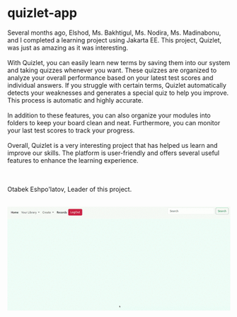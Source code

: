 # quizlet-app

Several months ago, Elshod, Ms. Bakhtigul, Ms. Nodira, Ms. Madinabonu, and I completed a learning project using Jakarta EE. This project, Quizlet, was just as amazing as it was interesting.<br/><br/>
With Quizlet, you can easily learn new terms by saving them into our system and taking quizzes whenever you want. These quizzes are organized to analyze your overall performance based on your latest test scores and individual answers. If you struggle with certain terms, Quizlet automatically detects your weaknesses and generates a special quiz to help you improve. This process is automatic and highly accurate.<br/><br/>
In addition to these features, you can also organize your modules into folders to keep your board clean and neat. Furthermore, you can monitor your last test scores to track your progress.<br/><br/>
Overall, Quizlet is a very interesting project that has helped us learn and improve our skills. The platform is user-friendly and offers several useful features to enhance the learning experience.<br/><br/><br/>


Otabek Eshpo'latov, Leader of this project. <br/><br/>


![Alt Text](https://github.com/OtabekEshpulatov/quizlet-app/blob/main/Screencast%20from%2003-27-2023%2011_32_56%20PM.gif)
